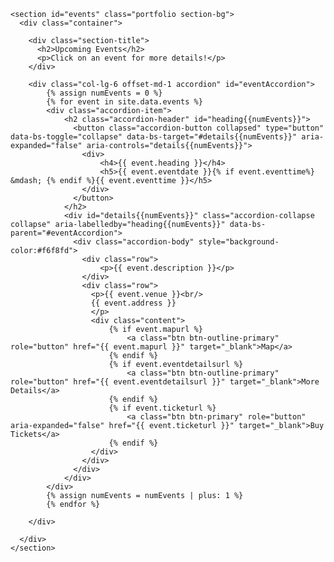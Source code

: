 
    <section id="events" class="portfolio section-bg">
      <div class="container">

        <div class="section-title">
          <h2>Upcoming Events</h2>
          <p>Click on an event for more details!</p>
        </div>

        <div class="col-lg-6 offset-md-1 accordion" id="eventAccordion">
            {% assign numEvents = 0 %}
            {% for event in site.data.events %}
            <div class="accordion-item">
                <h2 class="accordion-header" id="heading{{numEvents}}">
                  <button class="accordion-button collapsed" type="button" data-bs-toggle="collapse" data-bs-target="#details{{numEvents}}" aria-expanded="false" aria-controls="details{{numEvents}}">
                    <div>
                        <h4>{{ event.heading }}</h4>
                        <h5>{{ event.eventdate }}{% if event.eventtime%} &mdash; {% endif %}{{ event.eventtime }}</h5>
                    </div>
                  </button>
                </h2>
                <div id="details{{numEvents}}" class="accordion-collapse collapse" aria-labelledby="heading{{numEvents}}" data-bs-parent="#eventAccordion">
                  <div class="accordion-body" style="background-color:#f6f8fd">
                    <div class="row">
                        <p>{{ event.description }}</p>
                    </div>
                    <div class="row">
                      <p>{{ event.venue }}<br/>
                      {{ event.address }}
                      </p>
                      <div class="content">
                          {% if event.mapurl %}
                              <a class="btn btn-outline-primary" role="button" href="{{ event.mapurl }}" target="_blank">Map</a>
                          {% endif %}
                          {% if event.eventdetailsurl %}
                              <a class="btn btn-outline-primary" role="button" href="{{ event.eventdetailsurl }}" target="_blank">More Details</a>
                          {% endif %}
                          {% if event.ticketurl %}
                              <a class="btn btn-primary" role="button" aria-expanded="false" href="{{ event.ticketurl }}" target="_blank">Buy Tickets</a>
                          {% endif %}
                      </div>
                    </div>
                  </div>
                </div>
            </div>
            {% assign numEvents = numEvents | plus: 1 %}
            {% endfor %}

        </div>

      </div>
    </section>
